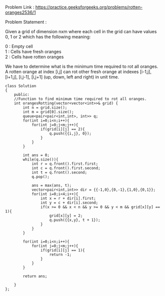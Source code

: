 Problem Link : https://practice.geeksforgeeks.org/problems/rotten-oranges2536/1

Problem Statement : 

Given a grid of dimension nxm where each cell in the grid can have values 0, 1 or 2 which has the following meaning:<br>

0 : Empty cell<br>
1 : Cells have fresh oranges<br>
2 : Cells have rotten oranges<br>

We have to determine what is the minimum time required to rot all oranges.<br> A rotten orange at index [i,j] can rot other fresh orange at indexes [i-1,j], [i+1,j], [i,j-1], [i,j+1] (up, down, left and right) in unit time. 


```
class Solution 
{
    public:
    //Function to find minimum time required to rot all oranges. 
    int orangesRotting(vector<vector<int>>& grid) {
        int n = grid.size();
        int m = grid[0].size();
        queue<pair<pair<int,int>, int>> q;
        for(int i=0;i<n;i++){
            for(int j=0;j<m;j++){
                if(grid[i][j] == 2){
                    q.push({{i,j}, 0});
                }
            }
        }
        
        int ans = 0;
        while(q.size()){
            int r = q.front().first.first;
            int c = q.front().first.second;
            int t = q.front().second;
            q.pop();
            
            ans = max(ans, t);
            vector<pair<int,int>> dir = {{-1,0},{0,-1},{1,0},{0,1}};
            for(int i=0;i<4;i++){
                int x = r + dir[i].first;
                int y = c + dir[i].second;
                if(x >= 0 && x < n && y >= 0 && y < m && grid[x][y] == 1){
                    grid[x][y] = 2;
                    q.push({{x,y}, t + 1});
                }
            }
        }
        
        for(int i=0;i<n;i++){
            for(int j=0;j<m;j++){
                if(grid[i][j] == 1){
                    return -1;
                }
            }
        }
        
        return ans;
        
    }
};

```